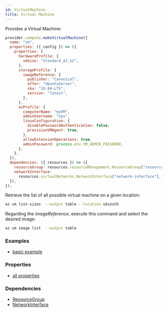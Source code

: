 ```yaml
---
id: VirtualMachine
title: Virtual Machine
---
```


Provides a Virtual Machine:

```js
provider.compute.makeVirtualMachine({
  name: "vm",
  properties: ({ config }) => ({
    properties: {
      hardwareProfile: {
        vmSize: "Standard_A1_v2",
      },
      storageProfile: {
        imageReference: {
          publisher: "Canonical",
          offer: "UbuntuServer",
          sku: "18.04-LTS",
          version: "latest",
        },
      },
      osProfile: {
        computerName: "myVM",
        adminUsername: "ops",
        linuxConfiguration: {
          disablePasswordAuthentication: false,
          provisionVMAgent: true,
        },
        allowExtensionOperations: true,
        adminPassword: process.env.VM_ADMIN_PASSWORD,
      },
    },
  }),
  dependencies: ({ resources }) => ({
    resourceGroup: resources.resourceManagement.ResourceGroup["resource-group"],
    networkInterface:
      resources.virtualNetworks.NetworkInterface["network-interface"],
  }),
});
```

Retrieve the list of all possible virtual machine on a given location:

```sh
az vm list-sizes  --output table --location uksouth
```

Regarding the _imageReference_, execute this command and select the desired image:

```sh
az vm image list  --output table
```

### Examples

- [basic example](https://github.com/grucloud/grucloud/blob/main/examples/azure/vm/resources.js)

### Properties

- [all properties](https://docs.microsoft.com/en-us/rest/api/compute/virtualmachines/createorupdate#request-body)

### Dependencies

- [ResourceGroup](../resourceManagement/ResourceGroup.md)
- [NetworkInterface](../virtualNetworks/NetworkInterface.md)
